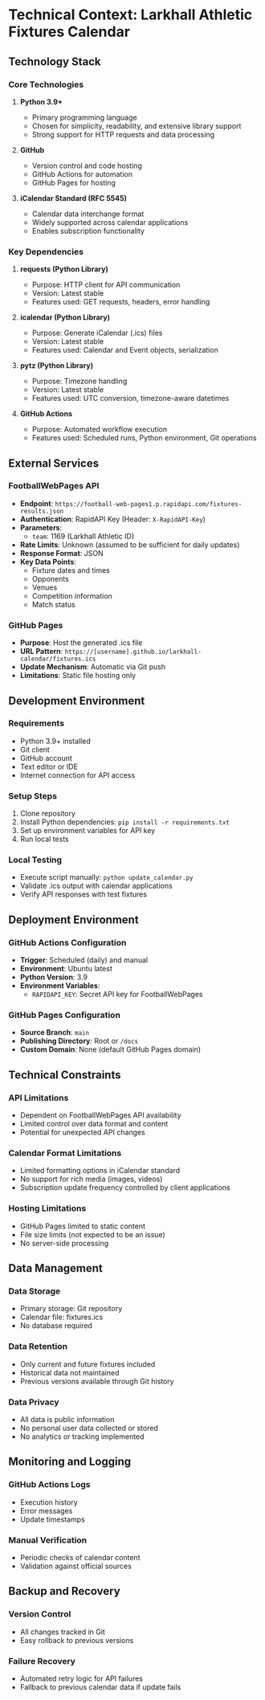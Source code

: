 # Technical Context: Larkhall Athletic Fixtures Calendar

## Technology Stack

### Core Technologies

1. **Python 3.9+**
   - Primary programming language
   - Chosen for simplicity, readability, and extensive library support
   - Strong support for HTTP requests and data processing

2. **GitHub**
   - Version control and code hosting
   - GitHub Actions for automation
   - GitHub Pages for hosting

3. **iCalendar Standard (RFC 5545)**
   - Calendar data interchange format
   - Widely supported across calendar applications
   - Enables subscription functionality

### Key Dependencies

1. **requests (Python Library)**
   - Purpose: HTTP client for API communication
   - Version: Latest stable
   - Features used: GET requests, headers, error handling

2. **icalendar (Python Library)**
   - Purpose: Generate iCalendar (.ics) files
   - Version: Latest stable
   - Features used: Calendar and Event objects, serialization

3. **pytz (Python Library)**
   - Purpose: Timezone handling
   - Version: Latest stable
   - Features used: UTC conversion, timezone-aware datetimes

4. **GitHub Actions**
   - Purpose: Automated workflow execution
   - Features used: Scheduled runs, Python environment, Git operations

## External Services

### FootballWebPages API

- **Endpoint**: `https://football-web-pages1.p.rapidapi.com/fixtures-results.json`
- **Authentication**: RapidAPI Key (Header: `X-RapidAPI-Key`)
- **Parameters**:
  - `team`: 1169 (Larkhall Athletic ID)
- **Rate Limits**: Unknown (assumed to be sufficient for daily updates)
- **Response Format**: JSON
- **Key Data Points**:
  - Fixture dates and times
  - Opponents
  - Venues
  - Competition information
  - Match status

### GitHub Pages

- **Purpose**: Host the generated .ics file
- **URL Pattern**: `https://[username].github.io/larkhall-calendar/fixtures.ics`
- **Update Mechanism**: Automatic via Git push
- **Limitations**: Static file hosting only

## Development Environment

### Requirements

- Python 3.9+ installed
- Git client
- GitHub account
- Text editor or IDE
- Internet connection for API access

### Setup Steps

1. Clone repository
2. Install Python dependencies: `pip install -r requirements.txt`
3. Set up environment variables for API key
4. Run local tests

### Local Testing

- Execute script manually: `python update_calendar.py`
- Validate .ics output with calendar applications
- Verify API responses with test fixtures

## Deployment Environment

### GitHub Actions Configuration

- **Trigger**: Scheduled (daily) and manual
- **Environment**: Ubuntu latest
- **Python Version**: 3.9
- **Environment Variables**:
  - `RAPIDAPI_KEY`: Secret API key for FootballWebPages

### GitHub Pages Configuration

- **Source Branch**: `main`
- **Publishing Directory**: Root or `/docs`
- **Custom Domain**: None (default GitHub Pages domain)

## Technical Constraints

### API Limitations

- Dependent on FootballWebPages API availability
- Limited control over data format and content
- Potential for unexpected API changes

### Calendar Format Limitations

- Limited formatting options in iCalendar standard
- No support for rich media (images, videos)
- Subscription update frequency controlled by client applications

### Hosting Limitations

- GitHub Pages limited to static content
- File size limits (not expected to be an issue)
- No server-side processing

## Data Management

### Data Storage

- Primary storage: Git repository
- Calendar file: fixtures.ics
- No database required

### Data Retention

- Only current and future fixtures included
- Historical data not maintained
- Previous versions available through Git history

### Data Privacy

- All data is public information
- No personal user data collected or stored
- No analytics or tracking implemented

## Monitoring and Logging

### GitHub Actions Logs

- Execution history
- Error messages
- Update timestamps

### Manual Verification

- Periodic checks of calendar content
- Validation against official sources

## Backup and Recovery

### Version Control

- All changes tracked in Git
- Easy rollback to previous versions

### Failure Recovery

- Automated retry logic for API failures
- Fallback to previous calendar data if update fails
